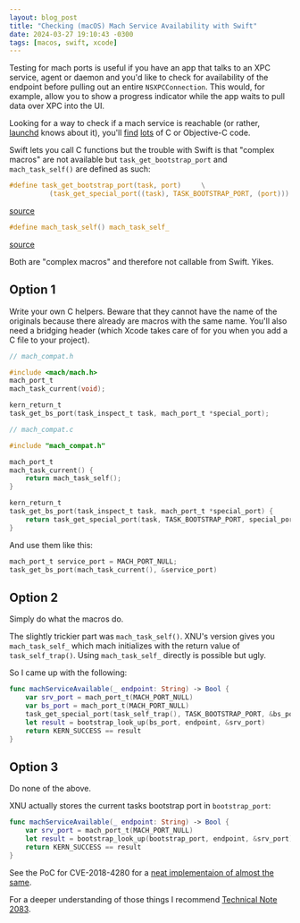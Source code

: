 ```yaml
---
layout: blog_post
title: "Checking (macOS) Mach Service Availability with Swift"
date: 2024-03-27 19:10:43 -0300
tags: [macos, swift, xcode]
---
```


Testing for mach ports is useful if you have an app that talks to an XPC service,
agent or daemon and you'd like to check for availability of the endpoint before
pulling out an entire `NSXPCConnection`. This would, for example, allow you
to show a progress indicator while the app waits to pull data over XPC into the UI.

Looking for a way to check if a mach service is reachable (or rather,
[launchd][launchd] knows about it), you'll [find][l1] [lots][l2] of C or
Objective-C code.

Swift lets you call C functions but the trouble with Swift is that "complex macros"
are not available but `task_get_bootstrap_port` and `mach_task_self()` 
are defined as such:

```c
#define task_get_bootstrap_port(task, port)     \
          (task_get_special_port((task), TASK_BOOTSTRAP_PORT, (port)))
```
[source][task_get_bootstrap_port_source]

```c
#define mach_task_self() mach_task_self_
```
[source][mach_task_self_source]

Both are "complex macros" and therefore not callable from Swift. Yikes.

## Option 1

Write your own C helpers. Beware that they cannot have the name of the originals
because there already are macros with the same name. You'll also need a bridging
header (which Xcode takes care of for you when you add a C file to your project).

```c
// mach_compat.h

#include <mach/mach.h>
mach_port_t
mach_task_current(void);

kern_return_t
task_get_bs_port(task_inspect_t task, mach_port_t *special_port);
```

```c
// mach_compat.c

#include "mach_compat.h"

mach_port_t
mach_task_current() {
    return mach_task_self();
}

kern_return_t
task_get_bs_port(task_inspect_t task, mach_port_t *special_port) {
    return task_get_special_port(task, TASK_BOOTSTRAP_PORT, special_port);
}
```

And use them like this:

```c
mach_port_t service_port = MACH_PORT_NULL;
task_get_bs_port(mach_task_current(), &service_port)
```

## Option 2

Simply do what the macros do.

The slightly trickier part was `mach_task_self()`. XNU's version gives you
`mach_task_self_` which mach initializes with the return value of `task_self_trap()`.
Using `mach_task_self_` directly is possible but ugly.

So I came up with the following:

```swift
func machServiceAvailable(_ endpoint: String) -> Bool {
    var srv_port = mach_port_t(MACH_PORT_NULL)
    var bs_port = mach_port_t(MACH_PORT_NULL)
    task_get_special_port(task_self_trap(), TASK_BOOTSTRAP_PORT, &bs_port)
    let result = bootstrap_look_up(bs_port, endpoint, &srv_port)
    return KERN_SUCCESS == result
}
```

## Option 3

Do none of the above.

XNU actually stores the current tasks bootstrap port in `bootstrap_port`:


```swift
func machServiceAvailable(_ endpoint: String) -> Bool {
    var srv_port = mach_port_t(MACH_PORT_NULL)
    let result = bootstrap_look_up(bootstrap_port, endpoint, &srv_port)
    return KERN_SUCCESS == result
}
```

See the PoC for CVE-2018-4280 for a [neat implementaion of almost the same][l3].

For a deeper understanding of those things I recommend [Technical Note 2083][tn2083].


[launchd]: https://developer.apple.com/library/archive/documentation/MacOSX/Conceptual/BPSystemStartup/Chapters/CreatingLaunchdJobs.html#//apple_ref/doc/uid/10000172i-SW7-BCIEDDBJ
[l1]: https://stackoverflow.com/a/64630840/683728
[l2]: https://fdiv.net/2019/08/17/making-mach-server
[l3]: https://github.com/bazad/blanket/blob/22d670d25b8ab5ad569c3f8f4de108ae8e0b6e0a/blanket/launchd/launchd_service.c
[task_get_bootstrap_port_source]: https://github.com/apple-oss-distributions/xnu/blob/1031c584a5e37aff177559b9f69dbd3c8c3fd30a/osfmk/mach/task_special_ports.h#L116
[mach_task_self_source]: https://github.com/apple-oss-distributions/xnu/blob/1031c584a5e37aff177559b9f69dbd3c8c3fd30a/libsyscall/mach/mach/mach_init.h#L83
[task_self_trap_source]: https://github.com/apple-oss-distributions/xnu/blob/1031c584a5e37aff177559b9f69dbd3c8c3fd30a/libsyscall/mach/mach_init.c#L135
[tn2083]: https://developer.apple.com/library/archive/technotes/tn2083/_index.html#//apple_ref/doc/uid/DTS10003794-CH1-SUBSECTION10
